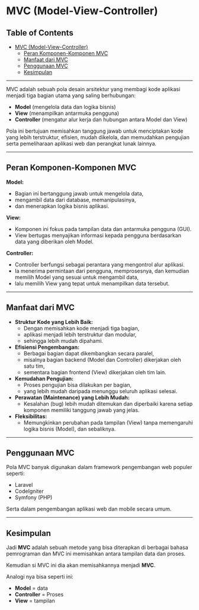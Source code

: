 # MVC (Model-View-Controller)

## Table of Contents
- [MVC (Model-View-Controller)](#mvc-model-view-controller)
  - [Peran Komponen-Komponen MVC](#peran-komponen-komponen-mvc)
  - [Manfaat dari MVC](#manfaat-dari-mvc)
  - [Penggunaan MVC](#penggunaan-mvc)
  - [Kesimpulan](#kesimpulan)

---

MVC adalah sebuah pola desain arsitektur yang membagi kode aplikasi menjadi tiga bagian utama yang saling berhubungan:
- **Model** (mengelola data dan logika bisnis)
- **View** (menampilkan antarmuka pengguna)
- **Controller** (mengatur alur kerja dan hubungan antara Model dan View)

Pola ini bertujuan memisahkan tanggung jawab untuk menciptakan kode yang lebih terstruktur, efisien, mudah dikelola, dan memudahkan pengujian serta pemeliharaan aplikasi web dan perangkat lunak lainnya.

---

## Peran Komponen-Komponen MVC

**Model:**
- Bagian ini bertanggung jawab untuk mengelola data,
- mengambil data dari database, memanipulasinya,
- dan menerapkan logika bisnis aplikasi.

**View:**
- Komponen ini fokus pada tampilan data dan antarmuka pengguna (GUI).
- View bertugas menyajikan informasi kepada pengguna berdasarkan data yang diberikan oleh Model.

**Controller:**
- Controller berfungsi sebagai perantara yang mengontrol alur aplikasi.
- Ia menerima permintaan dari pengguna, memprosesnya, dan kemudian memilih Model yang sesuai untuk mengambil data,
- lalu memilih View yang tepat untuk menampilkan data tersebut.

---

## Manfaat dari MVC

- **Struktur Kode yang Lebih Baik:**
  - Dengan memisahkan kode menjadi tiga bagian,
  - aplikasi menjadi lebih terstruktur dan modular,
  - sehingga lebih mudah dipahami.
- **Efisiensi Pengembangan:**
  - Berbagai bagian dapat dikembangkan secara paralel,
  - misalnya bagian backend (Model dan Controller) dikerjakan oleh satu tim,
  - sementara bagian frontend (View) dikerjakan oleh tim lain.
- **Kemudahan Pengujian:**
  - Proses pengujian bisa dilakukan per bagian,
  - yang lebih mudah daripada menunggu seluruh aplikasi selesai.
- **Perawatan (Maintenance) yang Lebih Mudah:**
  - Kesalahan (bug) lebih mudah ditemukan dan diperbaiki karena setiap komponen memiliki tanggung jawab yang jelas.
- **Fleksibilitas:**
  - Memungkinkan perubahan pada tampilan (View) tanpa memengaruhi logika bisnis (Model), dan sebaliknya.

---

## Penggunaan MVC

Pola MVC banyak digunakan dalam framework pengembangan web populer seperti:
- Laravel
- CodeIgniter
- Symfony (PHP)

Serta dalam pengembangan aplikasi web dan mobile secara umum.

---

## Kesimpulan

Jadi **MVC** adalah sebuah metode yang bisa diterapkan di berbagai bahasa pemrograman dan MVC ini memisahkan antara tampilan data dan proses.

Kemudian si MVC ini dia akan memisahkannya menjadi **MVC**.

Analogi nya bisa seperti ini:
- **Model** = data
- **Controller** = Proses
- **View** = tampilan
